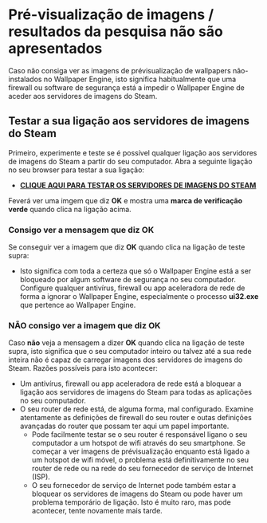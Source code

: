 # Pré-visualização de imagens / resultados da pesquisa não são apresentados

Caso não consiga ver as imagens de prévisualização de wallpapers não-instalados no Wallpaper Engine, isto significa habitualmente que uma firewall ou software de segurança está a impedir o Wallpaper Engine de aceder aos servidores de imagens do Steam.

## Testar a sua ligação aos servidores de imagens do Steam

Primeiro, experimente e teste se é possível qualquer ligação aos servidores de imagens do Steam a partir do seu computador. Abra a seguinte ligação no seu browser para testar a sua ligação:

* [**CLIQUE AQUI PARA TESTAR OS SERVIDORES DE IMAGENS DO STEAM**](https://steamuserimages-a.akamaihd.net/ugc/1796366854776537259/C541D485E7156010D92284B082D13A2377FD1F8F/?imw=5000&imh=5000&ima=fit&impolicy=Letterbox&imcolor=%23000000&letterbox=false)

Feverá ver uma imgem que diz **OK** e mostra uma **marca de verificação verde** quando clica na ligação acima.

### Consigo ver a mensagem que diz OK

Se conseguir ver a imagem que diz **OK** quando clica na ligação de teste supra:

* Isto significa com toda a certeza que só o Wallpaper Engine está a ser bloqueado por algum software de segurança no seu computador. Configure qualquer antivírus, firewall ou app aceleradora de rede de forma a ignorar o Wallpaper Engine, especialmente o processo **ui32.exe** que pertence ao Wallpaper Engine.

### NÃO consigo ver a imagem que diz OK

Caso **não** veja a mensagem a dizer **OK** quando clica na ligação de teste supra, isto significa que o seu computador inteiro ou talvez até a sua rede inteira não é capaz de carregar imagens dos servidores de imagens do Steam. Razões possíveis para isto acontecer:

* Um antivírus, firewall ou app aceleradora de rede está a bloquear a ligação aos servidores de imagens do Steam para todas as aplicações no seu computador.
* O seu router de rede está, de alguma forma, mal configurado. Examine atentamente as definições de firewall do seu router e outas definições avançadas do router que possam ter aqui um papel importante.
    * Pode facilmente testar se o seu router é responsável ligano o seu computador a um hotspot de wifi através do seu smartphone. Se começar a ver imagens de prévisualização enquanto está ligado a um hotspot de wifi móvel, o problema está definitivamente no seu router de rede ou na rede do seu fornecedor de serviço de Internet (ISP).
    * O seu fornecedor de serviço de Internet pode também estar a bloquear os servidores de imagens do Steam ou pode haver um problema temporário de ligação. Isto é muito raro, mas pode acontecer, tente novamente mais tarde.